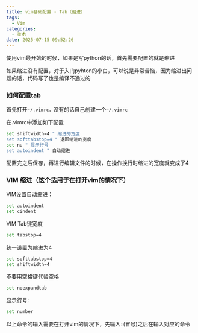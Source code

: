 ```yaml
---
title: vim基础配置 - Tab（缩进）
tags:
  - Vim
categories:
  - 技术
date: 2025-07-15 09:52:26
---
```


使用vim最开始的时候，如果是写python的话，首先需要配置的就是缩进

如果缩进没有配置，对于入门pyhton的小白，可以说是非常苦恼，因为缩进出问题的话，代码写了也是编译不通过的

### 如何配置tab

首先打开`~/.vimrc，`没有的话自己创建一个`~/.vimrc`

在.vimrc中添加如下配置

```bash
set shiftwidth=4 " 缩进的宽度
set softtabstop=4 " 退回缩进的宽度
set nu " 显示行号
set autoindent " 自动缩进
```

配置完之后保存，再进行编辑文件的时候，在操作换行时缩进的宽度就变成了4

### VIM 缩进（这个适用于在打开vim的情况下）

VIM设置自动缩进：

```bash
set autoindent
set cindent
```

VIM Tab键宽度

```bash
set tabstop=4
```

统一设置为缩进为4

```bash
set softtabstop=4
set shiftwidth=4
```

不要用空格键代替空格

```bash
set noexpandtab
```

显示行号:

```bash
set number
```

以上命令的输入需要在打开vim的情况下，先输入`:`(冒号)之后在输入对应的命令
